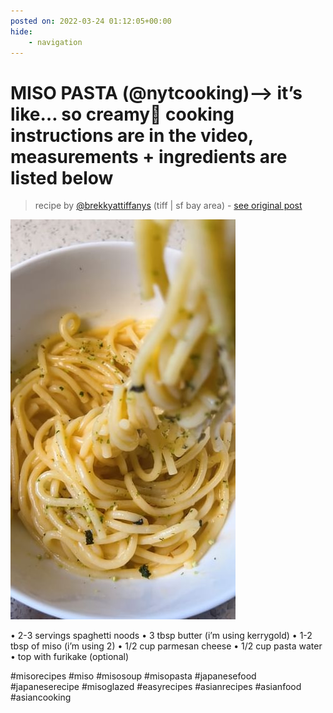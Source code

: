 ```yaml
---
posted on: 2022-03-24 01:12:05+00:00
hide:
    - navigation
---
```


# MISO PASTA (@nytcooking)—> it’s like… so creamy🍝 cooking instructions are in the video, measurements + ingredients are listed below 

> recipe by [@brekkyattiffanys](https://www.instagram.com/brekkyattiffanys/) 
(tiff | sf bay area) - [see original post](https://instagram.com/p/Cbd7h_ZAQBl)

![](../img/brekkyattiffanys_24-03-2022_0103.png)

 
• 2-3 servings spaghetti noods
• 3 tbsp butter (i’m using kerrygold)
• 1-2 tbsp of miso (i’m using 2)
• 1/2 cup parmesan cheese
• 1/2 cup pasta water
• top with furikake (optional)
 
\#misorecipes \#miso \#misosoup \#misopasta \#japanesefood \#japaneserecipe \#misoglazed \#easyrecipes \#asianrecipes \#asianfood \#asiancooking 